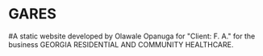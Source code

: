 # GARES
#A static website developed by Olawale Opanuga for "Client: F. A." for the business GEORGIA RESIDENTIAL AND COMMUNITY HEALTHCARE.
#
